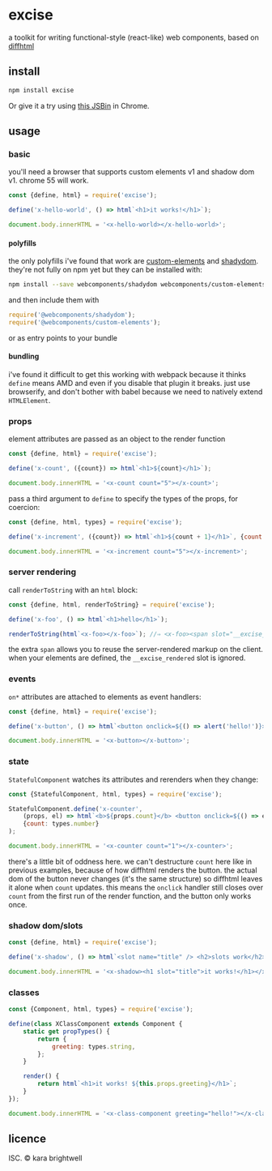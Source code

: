 # excise

a toolkit for writing functional-style (react-like) web components, based on [diffhtml](https://github.com/tbranyen/diffhtml)

## install

```sh
npm install excise
```

Or give it a try using [this JSBin](https://jsbin.com/qecuhigisu/edit?html,js,output) in Chrome.

## usage

### basic

you'll need a browser that supports custom elements v1 and shadow dom v1. chrome 55 will work.

```js
const {define, html} = require('excise');

define('x-hello-world', () => html`<h1>it works!</h1>`);

document.body.innerHTML = '<x-hello-world></x-hello-world>';
```

#### polyfills

the only polyfills i've found that work are [custom-elements](https://github.com/webcomponents/custom-elements) and [shadydom](https://github.com/webcomponents/shadydom). they're not fully on npm yet but they can be installed with:

```sh
npm install --save webcomponents/shadydom webcomponents/custom-elements
```

and then include them with

```js
require('@webcomponents/shadydom');
require('@webcomponents/custom-elements');
```

or as entry points to your bundle

#### bundling

i've found it difficult to get this working with webpack because it thinks `define` means AMD and even if you disable that plugin it breaks. just use browserify, and don't bother with babel because we need to natively extend `HTMLElement`.

### props

element attributes are passed as an object to the render function

```js
const {define, html} = require('excise');

define('x-count', ({count}) => html`<h1>${count}</h1>`);

document.body.innerHTML = '<x-count count="5"></x-count>';
```

pass a third argument to `define` to specify the types of the props, for coercion:

```js
const {define, html, types} = require('excise');

define('x-increment', ({count}) => html`<h1>${count + 1}</h1>`, {count: types.number});

document.body.innerHTML = '<x-increment count="5"></x-increment>';
```

### server rendering

call `renderToString` with an `html` block:

```js
const {define, html, renderToString} = require('excise');

define('x-foo', () => html`<h1>hello</h1>`);

renderToString(html`<x-foo></x-foo>`); //⇒ <x-foo><span slot="__excise_rendered"><h1>hello</h1></span></x-foo>
```

the extra `span` allows you to reuse the server-rendered markup on the client. when your elements are defined, the `__excise_rendered` slot is ignored.

### events

`on*` attributes are attached to elements as event handlers:

```js
const {define, html} = require('excise');

define('x-button', () => html`<button onclick=${() => alert('hello!')}>click me</button>`);

document.body.innerHTML = '<x-button></x-button>';
```

### state

`StatefulComponent` watches its attributes and rerenders when they change:

```js
const {StatefulComponent, html, types} = require('excise');

StatefulComponent.define('x-counter',
	(props, el) => html`<b>${props.count}</b> <button onclick=${() => el.setAttribute('count', props.count + 1)}>click me}</button>`,
	{count: types.number}
);

document.body.innerHTML = '<x-counter count="1"></x-counter>';
```

there's a little bit of oddness here. we can't destructure `count` here like in previous examples, because of how diffhtml renders the button. the actual dom of the button never changes (it's the same structure) so diffhtml leaves it alone when `count` updates. this means the `onclick` handler still closes over `count` from the first run of the render function, and the button only works once.

### shadow dom/slots

```js
const {define, html} = require('excise');

define('x-shadow', () => html`<slot name="title" /> <h2>slots work</h2>`);

document.body.innerHTML = '<x-shadow><h1 slot="title">it works!</h1></x-shadow>';
```

### classes

```js
const {Component, html, types} = require('excise');

define(class XClassComponent extends Component {
	static get propTypes() {
		return {
			greeting: types.string,
		};
	}

	render() {
		return html`<h1>it works! ${this.props.greeting}</h1>`;
	}
});

document.body.innerHTML = '<x-class-component greeting="hello!"></x-class-component>'
```

## licence

ISC. &copy; kara brightwell
